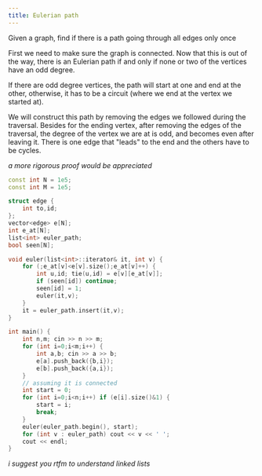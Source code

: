 ```yaml
---
title: Eulerian path
---
```


Given a graph, find if there is a path going through all edges only once

First we need to make sure the graph is connected. Now that this is out of the way,
there is an Eulerian path if and only if none or two of the vertices have an odd degree.

If there are odd degree vertices, the path will start at one and end at the other,
otherwise, it has to be a circuit (where we end at the vertex we started at).

We will construct this path by removing the edges we followed during the traversal.
Besides for the ending vertex, after removing the edges of the traversal, the degree of the
vertex we are at is odd, and becomes even after leaving it.
There is one edge that "leads" to the end and the others have to be cycles.

_a more rigorous proof would be appreciated_

```cpp
const int N = 1e5;
const int M = 1e5;

struct edge {
	int to,id;
};
vector<edge> e[N];
int e_at[N];
list<int> euler_path;
bool seen[N];

void euler(list<int>::iterator& it, int v) {
	for (;e_at[v]<e[v].size();e_at[v]++) {
		int u,id; tie(u,id) = e[v][e_at[v]];
		if (seen[id]) continue;
		seen[id] = 1;
		euler(it,v);
	}
	it = euler_path.insert(it,v);
}

int main() {
	int n,m; cin >> n >> m;
	for (int i=0;i<m;i++) {
		int a,b; cin >> a >> b;
		e[a].push_back({b,i});
		e[b].push_back({a,i});
	}
	// assuming it is connected
	int start = 0;
	for (int i=0;i<n;i++) if (e[i].size()&1) {
		start = i;
		break;
	}
	euler(euler_path.begin(), start);
	for (int v : euler_path) cout << v << ' ';
	cout << endl;
}
```
_i suggest you rtfm to understand linked lists_
